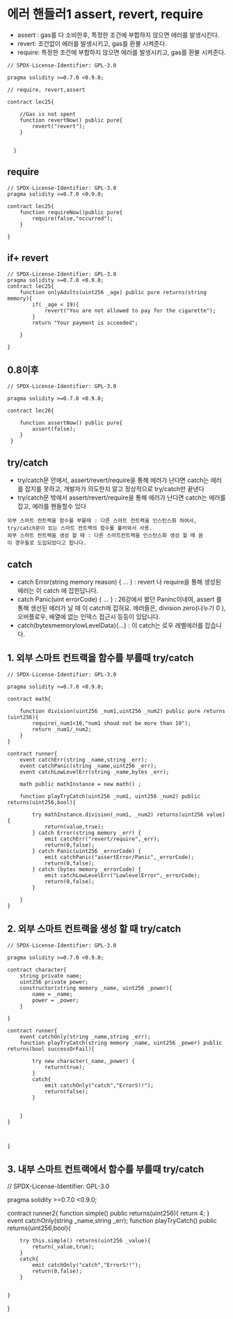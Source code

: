 # 에러 핸들러1 assert, revert, require 
- assert : gas를 다 소비한후, 특정한 조건에 부합하지 않으면 에러를 발생시킨다.
- revert: 조건없이 에러를 발생시키고, gas를 환불 시켜준다. 
- require: 특정한 조건에 부합하지 않으면 에러를 발생시키고, gas를 환불 시켜준다.

```solidity
// SPDX-License-Identifier: GPL-3.0

pragma solidity >=0.7.0 <0.9.0;

// require, revert,assert 

contract lec25{
    
    //Gas is not spent
    function revertNow() public pure{
        revert("revert");
    }

    
  }
```

## require
```solidity
// SPDX-License-Identifier: GPL-3.0
pragma solidity >=0.7.0 <0.9.0;

contract lec25{
    function requireNow()public pure{
        require(false,"occurred");
    }
 
}
```

## if+ revert
```solidity
// SPDX-License-Identifier: GPL-3.0
pragma solidity >=0.7.0 <0.9.0;
contract lec25{
    function onlyAdults(uint256 _age) public pure returns(string memory){
        if( _age < 19){
            revert("You are not allowed to pay for the cigarette");
        }
        return "Your payment is scceeded";
        
    }
   
}
```

## 0.8이후
```solidity
// SPDX-License-Identifier: GPL-3.0

pragma solidity >=0.7.0 <0.9.0;

contract lec26{

    function assertNow() public pure{
        assert(false);
    }
 }
 ```

 ## try/catch
- try/catch문 안에서, assert/revert/require을 통해 에러가 난다면 catch는 에러를 잡지를 못하고, 개발자가 의도한지 알고 정상적으로 try/catch만 끝낸다
- try/catch문 밖에서 assert/revert/require을 통해 에러가 난다면 catch는 에러를 잡고, 에러를 핸들할수 있다
```
외부 스마트 컨트랙을 함수를 부를때 : 다른 스마트 컨트랙을 인스턴스화 하여서, try/catch문이 있는 스마트 컨트랙의 함수를 불러와서 사용.
외부 스마트 컨트랙을 생성 할 때 : 다른 스마트컨트랙을 인스턴스화 생성 할 때 씀
이 경우들로 도입되었다고 합니다.

```
## catch

- catch Error(string memory reason) { ... } : revert 나 require을 통해 생성된 에러는 이 catch 에 잡힌답니다.
- catch Panic(uint errorCode) { ... } : 26강에서 봤던 Paninc이네여, assert 를 통해 생선된 에러가 날 때 이 catch에 잡혀요. 에러들은, division zero(나누기 0 ), 오버플로우, 배열에 없는 인덱스 접근시 등등이 있답니다.
- catch(bytesmemorylowLevelData){...} : 이 catch는 로우 레벨에러를 잡습니다. 

## 1. 외부 스마트 컨트랙을 함수를 부를때 try/catch
```solidity
// SPDX-License-Identifier: GPL-3.0

pragma solidity >=0.7.0 <0.9.0;

contract math{
    
    function division(uint256 _num1,uint256 _num2) public pure returns (uint256){
        require(_num1<10,"num1 shoud not be more than 10");
        return _num1/_num2;
    }
}

contract runner{
    event catchErr(string _name,string _err);
    event catchPanic(string _name,uint256 _err);
    event catchLowLevelErr(string _name,bytes _err);
 
    math public mathInstance = new math() ;
    
    function playTryCatch(uint256 _num1, uint256 _num2) public returns(uint256,bool){
        
        try mathInstance.division(_num1, _num2) returns(uint256 value){
            return(value,true);
        } catch Error(string memory _err) {
            emit catchErr("revert/require",_err);
            return(0,false);
        } catch Panic(uint256 _errorCode) {
            emit catchPanic("assertError/Panic",_errorCode);
            return(0,false);
        } catch (bytes memory _errorCode) {
            emit catchLowLevelErr("LowlevelError",_errorCode);
            return(0,false);
        }
        
    } 
}
```

## 2. 외부 스마트 컨트랙을 생성 할 때 try/catch
```solidity
// SPDX-License-Identifier: GPL-3.0

pragma solidity >=0.7.0 <0.9.0;

contract character{
    string private name;
    uint256 private power;
    constructor(string memory _name, uint256 _power){
        name = _name;
        power = _power;
    }

}

contract runner{
    event catchOnly(string _name,string _err);
    function playTryCatch(string memory _name, uint256 _power) public returns(bool successOrFail){
        
        try new character(_name,_power) {
            return(true);
        }
        catch{
            emit catchOnly("catch","ErrorS!!");
            return(false);
        }
        
        
    } 
}



}
```
## 3. 내부 스마트 컨트랙에서 함수를 부를때 try/catch
// SPDX-License-Identifier: GPL-3.0

pragma solidity >=0.7.0 <0.9.0;


contract runner2{
    function simple() public returns(uint256){
        return 4;
    }
    event catchOnly(string _name,string _err);
    function playTryCatch() public returns(uint256,bool){
        
        try this.simple() returns(uint256 _value){
            return(_value,true);
        }
        catch{
            emit catchOnly("catch","ErrorS!!");
            return(0,false);
        }
        
        
    } 
}
```
